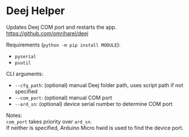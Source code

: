 # Deej Helper

Updates Deej COM port and restarts the app.  
https://github.com/omriharel/deej  

Requirements (`python -m pip install MODULE`):  
- `pyserial`
- `psutil`

CLI arguments:  
- `--cfg_path`: (optional) manual Deej folder path, uses script path if not specified
- `--com_port`: (optional) manual COM port
- `--ard_sn`: (optional) device serial number to determine COM port

Notes:  
`com_port` takes priority over `ard_sn`.  
If neither is specified, Arduino Micro hwid is used to find the device port.